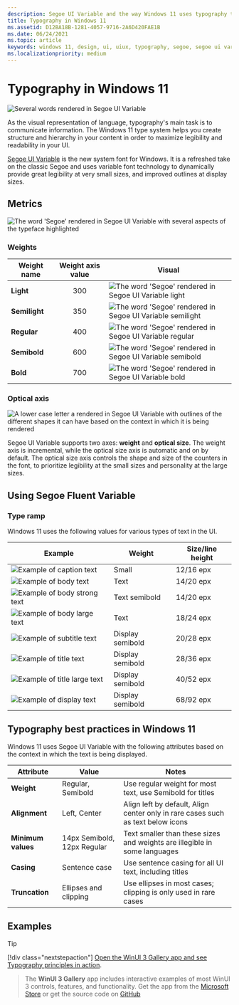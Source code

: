 ```yaml
---
description: Segoe UI Variable and the way Windows 11 uses typography to communicate information
title: Typography in Windows 11
ms.assetid: D12BA18B-1281-4057-9716-2A6D420FAE1B
ms.date: 06/24/2021
ms.topic: article
keywords: windows 11, design, ui, uiux, typography, segoe, segoe ui variable
ms.localizationpriority: medium
---
```


# Typography in Windows 11

![Several words rendered in Segoe UI Variable](images/typography_QuickBrownFox.svg)

As the visual representation of language, typography's main task is to communicate information. The Windows 11 type system helps you create structure and hierarchy in your content in order to maximize legibility and readability in your UI.

[Segoe UI Variable](..\downloads\index.md#fonts) is the new system font for Windows. It is a refreshed take on the classic Segoe and uses variable font technology to dynamically provide great legibility at very small sizes, and improved outlines at display sizes.

## Metrics

![The word 'Segoe' rendered in Segoe UI Variable with several aspects of the typeface highlighted](images/typography_Metrics.svg)

### Weights

| Weight name   | Weight axis value | Visual |
|---------------|:-----------------:|--------|
| **Light**     | 300               | ![The word 'Segoe' rendered in Segoe UI Variable light](images/typography_SegoeLight.svg) |
| **Semilight** | 350               | ![The word 'Segoe' rendered in Segoe UI Variable semilight](images/typography_SegoeSemiLight.svg) |
| **Regular**   | 400               | ![The word 'Segoe' rendered in Segoe UI Variable regular](images/typography_SegoeRegular.svg) |
| **Semibold**  | 600               | ![The word 'Segoe' rendered in Segoe UI Variable semibold](images/typography_SegoeSemiBold.svg) |
| **Bold**      | 700               | ![The word 'Segoe' rendered in Segoe UI Variable bold](images/typography_SegoeBold.svg) |

### Optical axis

![A lower case letter a rendered in Segoe UI Variable with outlines of the different shapes it can have based on the context in which it is being rendered](images/typography_OpticalAxis.svg)

Segoe UI Variable supports two axes: **weight** and **optical size**. The weight axis is incremental, while the optical size axis is automatic and on by default. The optical size axis controls the shape and size of the counters in the font, to prioritize legibility at the small sizes and personality at the large sizes.

## Using Segoe Fluent Variable

### Type ramp

Windows 11 uses the following values for various types of text in the UI.

| Example                                                           | Weight           | Size/line height |
|-------------------------------------------------------------------|------------------|------------------|
| ![Example of caption text](images/typography_caption.svg)| Small            | 12/16 epx        |
| ![Example of body text](images/typography_body.svg) | Text             | 14/20 epx        |
| ![Example of body strong text](images/typography_body_strong.svg)| Text semibold    | 14/20 epx        |
| ![Example of body large text](images/typography_body_large.svg)| Text             | 18/24 epx        |
| ![Example of subtitle text](images/typography_subtitle.svg)| Display semibold | 20/28 epx        |
| ![Example of title text](images/typography_title.svg)| Display semibold | 28/36 epx        |
| ![Example of title large text](images/typography_title_large.svg)| Display semibold | 40/52 epx        |
| ![Example of display text](images/typography_display.svg)| Display semibold | 68/92 epx        |

## Typography best practices in Windows 11

Windows 11 uses Segoe UI Variable with the following attributes based on the context in which the text is being displayed.

| Attribute          | Value                       | Notes       |
|--------------------|-----------------------------|-------------|
| **Weight**         | Regular, Semibold           | Use regular weight for most text, use Semibold for titles |
| **Alignment**      | Left, Center                | Align left by default, Align center only in rare cases such as text below icons |
| **Minimum values** | 14px Semibold, 12px Regular | Text smaller than these sizes and weights are illegible in some languages |
| **Casing**         | Sentence case               | Use sentence casing for all UI text, including titles |
| **Truncation**     | Ellipses and clipping       | Use ellipses in most cases; clipping is only used in rare cases |

## Examples

> [!TIP]
> [!div class="nextstepaction"]
> [Open the WinUI 3 Gallery app and see Typography principles in action](winui3gallery:/item/Typography).

> The **WinUI 3 Gallery** app includes interactive examples of most WinUI 3 controls, features, and functionality. Get the app from the [Microsoft Store](https://www.microsoft.com/store/productId/9P3JFPWWDZRC) or get the source code on [GitHub](https://github.com/microsoft/WinUI-Gallery)
